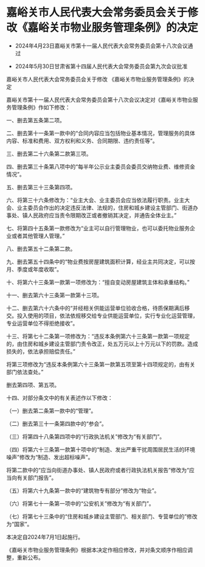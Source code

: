 # 嘉峪关市人民代表大会常务委员会关于修改《嘉峪关市物业服务管理条例》的决定

- 2024年4月23日嘉峪关市第十一届人民代表大会常务委员会第十八次会议通过

- 2024年5月30日甘肃省第十四届人民代表大会常务委员会第九次会议批准

<!-- INFO END -->

嘉峪关市人民代表大会常务委员会关于修改 《嘉峪关市物业服务管理条例》的决定

嘉峪关市第十一届人民代表大会常务委员会第十八次会议决定对《嘉峪关市物业服务管理条例》作如下修改：

一、删去第五条第二项。

二、删去第十一条第一款中的“合同内容应当包括物业基本情况，管理服务的具体内容、标准和费用、双方权利和义务、合同期限、违约责任等”。

三、删去第二十六条第二款第三项。

四、删去第三十条第八项中的“每半年公示业主委员会委员交纳物业费、维修资金情况”。

五、删去第三十三条第四项。

六、将第三十六条修改为：“业主大会、业主委员会应当依法履行职责。业主大会、业主委员会作出的决定违反法律、法规的，住房和城乡建设主管部门、街道办事处、镇人民政府应当责令限期改正或者撤销其决定，并通告全体业主。”

七、将第四十五条第一款修改为“业主可以自行管理物业，也可以委托物业服务企业或者其他管理人管理。”

八、删去第五十二条第二款。

九、删去第五十四条中的“物业费按房屋建筑面积计算，经业主共同决定，可以按月、季度或年度收取”。

十、将第六十三条第一款第一项修改为：“擅自变动房屋建筑主体和承重结构。”

十一、删去第六十三条第一款第十三项。

十二、删去第六十六条中的“并经相关供能运营单位验收合格，待质保期满后移交。投入使用的项目，依法依规移交给专业供能运营单位，实行专业化运营管理，专业运营单位不得拒绝接收”。

十三、将第七十二条第一项修改为：“违反本条例第六十三条第一款第一项规定的，由住房和城乡建设主管部门责令改正，处五万元以上十万元以下的罚款。造成损失的，依法承担赔偿责任。”

将第三项修改为“违反本条例第六十三条第一款第五项至第十四项规定的，由有关部门依法查处。”

删去第四项、第五项。

十四、对部分条文中的有关表述作以下修改：

（一）删去第二条第一款中的“管理”。

（二）删去第三十一条第四款中的“参会”。

（三）将第四十八条第四项中的“行政执法机关”修改为“有关部门”。

（四）将第六十三条第一款第十项中的“制造、发出严重干扰周围居民生活的环境噪声”修改为“制造、发出超标噪声”。

将第二款中的“应当向街道办事处、镇人民政府或者行政执法机关报告”修改为“应当向有关部门报告”。

（五）将第六十九条第一款中的“建筑物专有部分”修改为“物业”。

（六）将第七十一条第一项中的“公安机关”修改为“有关部门”。

（七）将第七十三条中的“住房和城乡建设主管部门、相关部门、专营单位的”修改为“国家”。

本决定自2024年7月1日起施行。

《嘉峪关市物业服务管理条例》根据本决定作相应修改，并对条文顺序作相应调整，重新公布。

